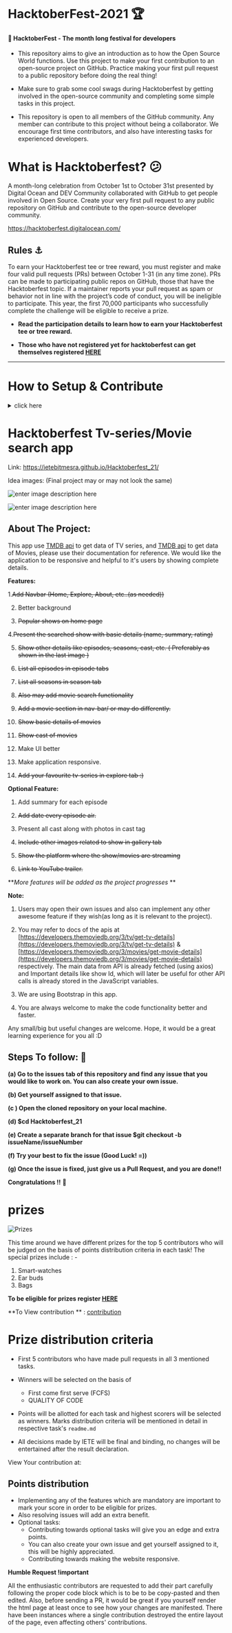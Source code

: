 
# HacktoberFest-2021 🏆

#### 🎯 HacktoberFest - The month long festival for developers

- This repository aims to give an introduction as to how the Open Source World functions. Use this project to make your first contribution to an open-source project on GitHub. Practice making your first pull request to a public repository before doing the real thing!

- Make sure to grab some cool swags during Hacktoberfest by getting involved in the open-source community and completing some simple tasks in this project.

- This repository is open to all members of the GitHub community. Any member can contribute to this project without being a collaborator. We encourage first time contributors, and also have interesting tasks for experienced developers.


# <b>What is Hacktoberfest?</b> 😕

A month-long celebration from October 1st to October 31st presented by Digital Ocean and DEV Community collaborated with GitHub to get people involved in Open Source. Create your very first pull request to any public repository on GitHub and contribute to the open-source developer community.

https://hacktoberfest.digitalocean.com/

## Rules ⚓

To earn your Hacktoberfest tee or tree reward, you must register and make four valid pull requests (PRs) between October 1-31 (in any time zone). PRs can be made to participating public repos on GitHub, those that have the Hacktoberfest topic. If a maintainer reports your pull request as spam or behavior not in line with the project’s code of conduct, you will be ineligible to participate. This year, the first 70,000 participants who successfully complete the challenge will be eligible to receive a prize.

- <b>Read the participation details to learn how to earn your Hacktoberfest tee or tree reward. </b>

- <b>Those who have not registered yet for hacktoberfest can get themselves registered <a href="https://hacktoberfest.digitalocean.com/register">HERE</a></b>
<hr>

# How to Setup & Contribute 

<details>
 <summary> click here</summary>
 
 ### 0. Star The Repo :star2:

Star the repo by pressing the topmost-right button to start your wonderful journey.


### 1. Fork it :fork_and_knife:

You can get your own fork/copy of [Hacktoberfest-21](https://github.com/ietebitmesra/Hacktoberfest-21) by using the <a href="https://github.com/helios1101/HacktoberFest_20/new/master?readme=1#fork-destination-box"><kbd><b>Fork</b></kbd></a> button on top-right of your screen.

 [![Fork Button](https://help.github.com/assets/images/help/repository/fork_button.jpg)](https://github.com/ietebitmesra/Hacktoberfest-21/)


### 2. Clone it :busts_in_silhouette:

`NOTE: commands are to be executed on Linux, Mac, and Windows(using Powershell)`

You need to clone (download) it to local machine using

```sh
$ git clone https://github.com/Your_Username/Hacktoberfest-21.git
```

> This makes a local copy of the repository in your machine.

Once you have cloned the `Hacktoberfest-21` repository in Github, move to that folder first using change directory command on Linux, Mac, and Windows(PowerShell to be used).

```sh
# This will change directory to a folder Hacktoberfest-21
$ cd Hacktoberfest-21
```

Move to this folder for all other commands.

### 3. Set it up :arrow_up:

Run the following commands to see that *your local copy* has a reference to *your forked remote repository* in Github :octocat:

```sh
$ git remote -v
origin  https://github.com/Your_Username/Hacktoberfest-21.git (fetch)
origin  https://github.com/Your_Username/Hacktoberfest-21.git (push)
```

Now, let's add a reference to the original [Hacktoberfest-21](https://github.com/ietebitmesra/Hacktoberfest-21/) repository using

```sh
$ git remote add upstream https://github.com/ietebitmesra/Hacktoberfest-21.git
```

> This adds a new remote named ***upstream***.

See the changes using

```sh
$ git remote -v
origin    https://github.com/Your_Username/Hacktoberfest-21.git (fetch)
origin    https://github.com/Your_Username/Hacktoberfest-21.git (push)
upstream  https://github.com/Remote_Username/Hacktoberfest-21.git (fetch)
upstream  https://github.com/Remote_Username/Hacktoberfest-21.git (push)
```
`In your case, you will see`
```sh
$ git remote -V
origin    https://github.com/Your_Username/Hacktoberfest-21.git (fetch)
origin    https://github.com/Your_Username/Hacktoberfest-21.git (push)
upstream  https://github.com/ietebitmesra/Hacktoberfest-21.git (fetch)
upstream  https://github.com/ietebitmesra/Hacktoberfest-21.git (push)
```

### 4. Sync it :recycle:

Always keep your local copy of the repository updated with the original repository.
Before making any changes and/or in an appropriate interval, run the following commands *carefully* to update your local repository.

```sh
# Fetch all remote repositories and delete any deleted remote branches
$ git fetch --all --prune

# Switch to `master` branch
$ git checkout master

# Reset local `master` branch to match the `upstream` repository's `master` branch
$ git reset --hard upstream/master

# Push changes to your forked `Hacktoberfest-21` repo
$ git push origin master
```

### 5. Ready Steady Go... :turtle: :rabbit2:

Once you have completed these steps, you are ready to start contributing by checking our `Help Wanted` Issues and creating [pull requests](https://github.com/ietebitmesra/Hacktoberfest-21/pulls).

### 6. Create a new branch :bangbang:

Whenever you are going to contribute. Please create a separate branch using command and keep your `master` branch clean (i.e. synced with remote branch).

```sh
# It will create a new branch with name Branch_Name and switch to branch Folder_Name
$ git checkout -b BranchName
```

Create a separate branch for contribution and try to use the same name of the branch as of folder.

To switch to the desired branch

```sh
# To switch from one folder to other
$ git checkout BranchName
```

To add the changes to the branch. Use

```sh
# To add all files to branch Folder_Name
$ git add .
```

Type in a message relevant for the code reviewer using

```sh
# This message get associated with all files you have changed
$ git commit -m 'relevant message'
```

Now, Push your awesome work to your remote repository using

```sh
# To push your work to your remote repository
$ git push -u origin BranchName
```

Finally, go to your repository in the browser and click on `compare and pull requests`.
Then add a title and description to your pull request that explains your precious effor
 
 
 
 
 
</details>



# Hacktoberfest Tv-series/Movie search app
 
 Link: https://ietebitmesra.github.io/Hacktoberfest_21/

Idea images:
(Final project may or may not look the same)

![enter image description here](https://i.ibb.co/GMDG6BY/Screenshot-2021-10-06-at-11-07-22-PM.png)

![enter image description here](https://i.ibb.co/984dNgX/Screenshot-2021-10-06-at-11-13-43-PM.png)

## About The Project:

This app use [TMDB api](https://developers.themoviedb.org/3/tv/get-tv-details) to get data of TV series, and [TMDB api](https://developers.themoviedb.org/3/movies/get-movie-details) to get data of Movies, please use their documentation for reference. We would like the application to be responsive and helpful to it's users by showing complete details.

**Features:**

1.~~Add Navbar (Home, Explore, About, etc..(as needed))~~

2. Better background

3. ~~Popular shows on home page~~

4.~~Present the searched show with basic details (name, summary, rating)~~

5. ~~Show other details like episodes, seasons, cast, etc. ( Preferably as shown in the last image )~~

6. ~~List all episodes in episode tabs~~

7. ~~List all seasons in season tab~~

8. ~~Also may add movie search functionality~~

9. ~~Add a movie section in nav-bar/ or may do differently.~~

10. ~~Show basic details of movies~~

11. ~~Show cast of movies~~

12. Make UI better

13. Make application responsive.

14. ~~Add your favourite tv-series in explore tab :)~~

**Optional Feature:**

1. Add summary for each episode

2. ~~Add date every episode air.~~

3. Present all cast along with photos in cast tag

4. ~~Include other images related to show in gallery tab~~

5. ~~Show the platform where the show/movies are streaming~~

6. ~~Link to YouTube trailer.~~ 

**_More features will be added as the project progresses_ **

**Note:**

1. Users may open their own issues and also can implement any other awesome feature if they wish(as long as it is relevant to the project).

2. You may refer to docs of the apis at [https://developers.themoviedb.org/3/tv/get-tv-details](https://developers.themoviedb.org/3/tv/get-tv-details) & [https://developers.themoviedb.org/3/movies/get-movie-details](https://developers.themoviedb.org/3/movies/get-movie-details) respectively. The main data from API is already fetched (using axios) and Important details like show Id, which will later be useful for other API calls is already stored in the JavaScript variables.

3. We are using Bootstrap in this app.

4. You are always welcome to make the code functionality better and faster.

Any small/big but useful changes are welcome. Hope, it would be a great learning experience for you all :D


## Steps To follow: 📜

**(a) Go to the issues tab of this repository and find any issue that you would like to work on. You can also create your own issue.**

**(b) Get yourself assigned to that issue.**

**(c ) Open the cloned repository on your local machine.**

**(d) $cd Hacktoberfest_21**

**(e) Create a separate branch for that issue $git checkout -b issueName/issueNumber**

**(f) Try your best to fix the issue (Good Luck! =))**

**(g) Once the issue is fixed, just give us a Pull Request, and you are done!!**

**Congratulations !!** **🥳**





# prizes


![Prizes](https://raw.githubusercontent.com/sakpab2602/Hacktoberfest-21/master/Task1/img/prizes.jpeg)

This time around we have different prizes for the top 5 contributors who will be judged on the basis of points distribution criteria in each task!
The special prizes include : -
1. Smart-watches
2. Ear buds
3. Bags

**To be eligible for prizes register <a href="http://bit.ly/hacktober2021">HERE</a>**

**To View contribution ** : [contribution](https://mayukhpankaj.github.io/IETE-hacktoberfest/)

 # Prize distribution criteria

- First 5 contributors who have made pull requests in all 3 mentioned tasks.

- Winners will be selected on the basis of

  - First come first serve (FCFS)
  - QUALITY OF CODE

- Points will be allotted for each task and highest scorers will be selected as winners. Marks distribution criteria will be mentioned in detail in respective task's `readme.md`

- All decisions made by IETE will be final and binding, no changes will be entertained after the result declaration.


View Your contribution at: 

## Points distribution

- Implementing any of the features which are mandatory are important to mark your score in order to be eligible for prizes.
- Also resolving issues will add an extra benefit.
- Optional tasks:
  - Contributing towards optional tasks will give you an edge and extra points.
  - You can also create your own issue and get yourself assigned to it, this will be highly appreciated.
  - Contributing towards making the website responsive.

**Humble Request !important**

All the enthusiastic contributors are requested to add their part carefully following the proper code block which is to be to be copy-pasted and then edited. Also, before sending a PR, it would be great if you yourself render the html page at least once to see how your changes are manifested. There have been instances where a single contribution destroyed the entire layout of the page, even affecting others' contributions.

